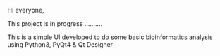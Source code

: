 ﻿Hi everyone, 
 
This project is in progress ..........

This is a simple UI developed to do some basic bioinformatics analysis using Python3, PyQt4 & Qt Designer 
